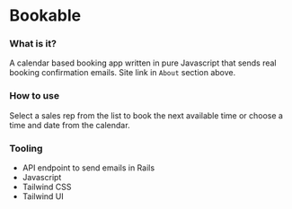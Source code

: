 # Bookable

### What is it?
A calendar based booking app written in pure Javascript that sends real booking confirmation emails.  Site link in `About` section above.

### How to use
Select a sales rep from the list to book the next available time or choose a time and date from the calendar.

### Tooling
* API endpoint to send emails in Rails
* Javascript
* Tailwind CSS
* Tailwind UI
